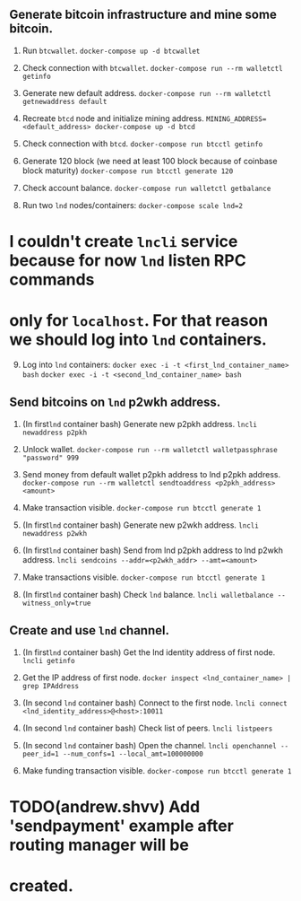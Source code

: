 ## Generate bitcoin infrastructure and mine some bitcoin.

1. Run `btcwallet`.
`docker-compose up -d btcwallet`

2. Check connection with `btcwallet`.
`docker-compose run --rm walletctl getinfo`

3. Generate new default address.
`docker-compose run --rm walletctl getnewaddress default`

4. Recreate `btcd` node and initialize mining address.
`MINING_ADDRESS=<default_address> docker-compose up -d btcd`

5. Check connection with  `btcd`.
`docker-compose run btcctl getinfo`

6. Generate 120 block (we need at least 100 block because of coinbase block 
maturity)
`docker-compose run btcctl generate 120`

7. Check account balance.
`docker-compose run walletctl getbalance`

8. Run two `lnd` nodes/containers:
`docker-compose scale lnd=2`

# I couldn't create `lncli` service because for now `lnd` listen RPC commands 
# only for `localhost`. For that reason we should log into `lnd` containers.
9. Log into `lnd` containers:
`docker exec -i -t <first_lnd_container_name> bash`
`docker exec -i -t <second_lnd_container_name> bash`

## Send bitcoins on `lnd` p2wkh address.

1. (In first`lnd` container bash) Generate new p2pkh address. 
`lncli newaddress p2pkh`

2. Unlock wallet.
`docker-compose run --rm walletctl walletpassphrase "password" 999`

3. Send money from default wallet p2pkh address to lnd p2pkh address.
`docker-compose run --rm walletctl sendtoaddress <p2pkh_address> <amount>`

4. Make transaction visible.
`docker-compose run btcctl generate 1`

5. (In first`lnd` container bash) Generate new p2wkh address. 
`lncli newaddress p2wkh`

6. (In first`lnd` container bash) Send from lnd p2pkh address to lnd p2wkh 
address.
`lncli sendcoins --addr=<p2wkh_addr> --amt=<amount>`

7. Make transactions visible.
`docker-compose run btcctl generate 1`

8. (In first`lnd` container bash) Check `lnd` balance.
`lncli walletbalance --witness_only=true` 


## Create and use `lnd` channel.

1. (In first`lnd` container bash) Get the lnd identity address of first node.
`lncli getinfo`

2. Get the IP address of first node.
`docker inspect <lnd_container_name> | grep IPAddress`

3. (In second `lnd` container bash) Connect to the first node.
`lncli connect <lnd_identity_address>@<host>:10011`

4. (In second `lnd` container bash) Check list of peers.
`lncli listpeers`

5. (In second `lnd` container bash) Open the channel.
`lncli openchannel --peer_id=1 --num_confs=1 --local_amt=100000000`

6. Make funding transaction visible.
`docker-compose run btcctl generate 1`

# TODO(andrew.shvv) Add 'sendpayment' example after routing manager will be 
# created. 
